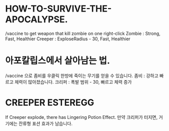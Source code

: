 # HOW-TO-SURVIVE-THE-APOCALYPSE.
/vaccine to get weapon that kill zombie on one right-click
Zombie : Strong, Fast, Healthier
Creeper : ExploseRadius - 30, Fast, Healthier

# 아포칼립스에서 살아남는 법.
/vaccine 으로 좀비를 우클릭 한방에 죽이는 무기를 얻을 수 있습니다.
좀비 : 강하고 빠르고 체력이 많아졌습니다.
크리퍼 : 폭발 범위 - 30, 빠르고 체력 증가

# CREEPER ESTEREGG
If Creeper explode, there has Lingering Potion Effect.
만약 크리퍼가 터지면, 거기에는 잔류형 표션 효과가 남습니다.
